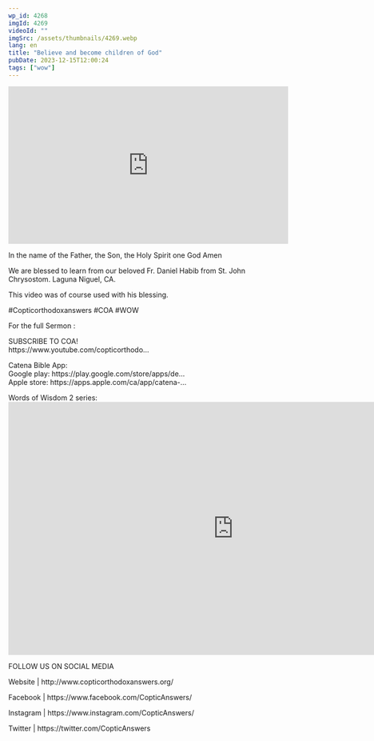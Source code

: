```yaml
---
wp_id: 4268
imgId: 4269
videoId: ""
imgSrc: /assets/thumbnails/4269.webp
lang: en
title: "Believe and become children of God"
pubDate: 2023-12-15T12:00:24
tags: ["wow"]
---
```


<!-- page: 6 -->

<p><iframe loading="lazy" title="YouTube video player" src="https://www.youtube.com/embed/KKGp9CWjzDI?si=2kUBY2E-Fp1Dd7kT" width="560" height="315" frameborder="0" allowfullscreen="allowfullscreen"></iframe></p>
<p>In the name of the Father, the Son, the Holy Spirit one God Amen</p>
<p>We are blessed to learn from our beloved Fr. Daniel Habib from St. John Chrysostom. Laguna Niguel, CA.</p>
<p>This video was of course used with his blessing.</p>
<p>#Copticorthodoxanswers #COA #WOW</p>
<p>For the full Sermon :</p>
<p>SUBSCRIBE TO COA!<br />
https://www.youtube.com/copticorthodo&#8230;</p>
<p>Catena Bible App:<br />
Google play: https://play.google.com/store/apps/de&#8230;<br />
Apple store: https://apps.apple.com/ca/app/catena-​&#8230;</p>
<p>Words of Wisdom 2 series:<br />
<iframe loading="lazy" title="Shouldn’t we pray when we feel like it?" width="900" height="506" src="https://www.youtube.com/embed/KJ0PxQ7ycaY?list=PLA20bNyz8F1DWwPAaKKwnEtNmB4URhPL4" frameborder="0" allow="accelerometer; autoplay; clipboard-write; encrypted-media; gyroscope; picture-in-picture; web-share" allowfullscreen></iframe></p>
<p>FOLLOW US ON SOCIAL MEDIA</p>
<p>Website | http://www.copticorthodoxanswers.org/</p>
<p>Facebook | https://www.facebook.com/CopticAnswers/</p>
<p>Instagram | https://www.instagram.com/CopticAnswers/</p>
<p>Twitter | https://twitter.com/CopticAnswers</p>
